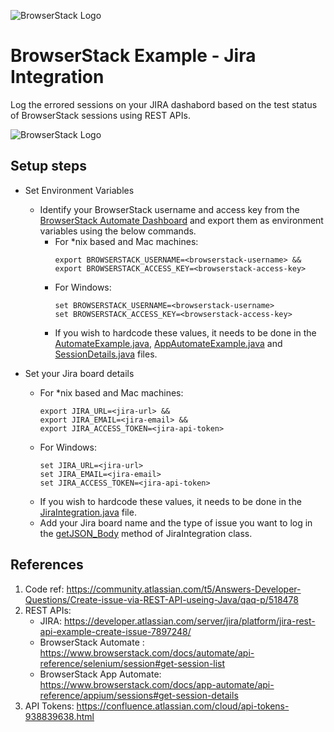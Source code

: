 ![BrowserStack Logo](https://camo.githubusercontent.com/09765325129b9ca76d770b128dbe30665379b7f2915d9b60bf57fc44d9920305/68747470733a2f2f7777772e62726f77736572737461636b2e636f6d2f696d616765732f7374617469632f6865616465722d6c6f676f2e6a7067)


# BrowserStack Example - Jira Integration

Log the errored sessions on your JIRA dashabord based on the test status of BrowserStack sessions using REST APIs.

![BrowserStack Logo](https://d98b8t1nnulk5.cloudfront.net/production/images/layout/logo-header.png?1469004780)


## Setup steps
* Set Environment Variables 
  * Identify your BrowserStack username and access key from the [BrowserStack Automate Dashboard](https://automate.browserstack.com/) and export them as environment variables using the below commands.
    * For *nix based and Mac machines:
        ```
        export BROWSERSTACK_USERNAME=<browserstack-username> &&
        export BROWSERSTACK_ACCESS_KEY=<browserstack-access-key>
        ```
    * For Windows:
        ```
        set BROWSERSTACK_USERNAME=<browserstack-username>
        set BROWSERSTACK_ACCESS_KEY=<browserstack-access-key>
        ```
    * If you wish to hardcode these values, it needs to be done in the [AutomateExample.java](https://github.com/nithyamn/BSJiraIntegration/blob/main/src/test/java/scripts/AutomateExample.java), [AppAutomateExample.java](https://github.com/nithyamn/BSJiraIntegration/blob/main/src/test/java/scripts/AppAutomateExample.java) and [SessionDetails.java](https://github.com/nithyamn/BSJiraIntegration/blob/main/src/test/java/jira/SessionDetails.java) files. 
      
* Set your Jira board details
    * For *nix based and Mac machines:
        ```
        export JIRA_URL=<jira-url> &&
        export JIRA_EMAIL=<jira-email> &&
        export JIRA_ACCESS_TOKEN=<jira-api-token>
        ```
    * For Windows:
        ```
        set JIRA_URL=<jira-url>
        set JIRA_EMAIL=<jira-email>
        set JIRA_ACCESS_TOKEN=<jira-api-token>
        ```
    * If you wish to hardcode these values, it needs to be done in the [JiraIntegration.java](https://github.com/nithyamn/BSJiraIntegration/blob/main/src/test/java/jira/JiraIntegration.java) file.
    * Add your Jira board name and the type of issue you want to log in the [getJSON_Body](https://github.com/nithyamn/BSJiraIntegration/blob/main/src/test/java/jira/JiraIntegration.java#L52) method of JiraIntegration class.


## References
1. Code ref:  https://community.atlassian.com/t5/Answers-Developer-Questions/Create-issue-via-REST-API-useing-Java/qaq-p/518478
2. REST APIs: 
   * JIRA: https://developer.atlassian.com/server/jira/platform/jira-rest-api-example-create-issue-7897248/
   * BrowserStack Automate : https://www.browserstack.com/docs/automate/api-reference/selenium/session#get-session-list
   * BrowserStack App Automate: https://www.browserstack.com/docs/app-automate/api-reference/appium/sessions#get-session-details 
3. API Tokens: https://confluence.atlassian.com/cloud/api-tokens-938839638.html